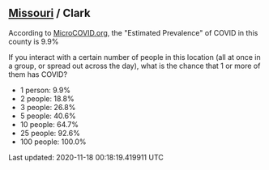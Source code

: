 
## [Missouri](/united-states/missouri) / Clark

According to [MicroCOVID.org](http://microcovid.org),
the "Estimated Prevalence" of COVID in this county is 9.9%

If you interact with a certain number of people in this location
(all at once in a group, or spread out across the day), what is the chance that
1 or more of them has COVID?

- 1 person: 9.9%
- 2 people: 18.8%
- 3 people: 26.8%
- 5 people: 40.6%
- 10 people: 64.7%
- 25 people: 92.6%
- 100 people: 100.0%

Last updated: 2020-11-18 00:18:19.419911 UTC
